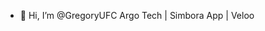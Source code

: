 - 👋 Hi, I’m @GregoryUFC
Argo Tech | Simbora App | Veloo

<!---
GregoryUFC/GregoryUFC is a ✨ special ✨ repository because its `README.md` (this file) appears on your GitHub profile.
You can click the Preview link to take a look at your changes.
--->
